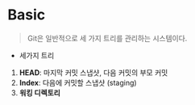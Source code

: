 Basic
===

> Git은 일반적으로 세 가지 트리를 관리하는 시스템이다.

* 세가지 트리 

1. **HEAD**: 마지막 커밋 스냅샷, 다음 커밋의 부모 커밋
2. **Index**: 다음에 커밋할 스냅샷 (staging)
3. **워킹 디렉토리** 

